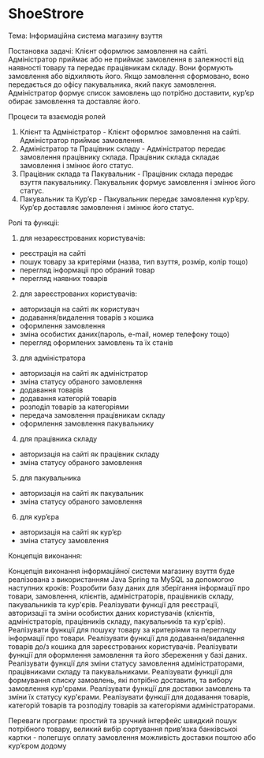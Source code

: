 # ShoeStrore
Тема: Iнформацiйна система магазину взуття

Постановка задачi: Клiєнт оформлює замовлення на сайтi. Адмiнiстратор приймає або не приймає замовлення в залежностi вiд наявностi товару та передає працiвникам складу. Вони формують замовлення або вiдхиляють його. Якщо замовлення сформовано, воно передається до офісу пакувальника, який пакує замовлення. Адмiнiстратор формує список замовлень що потрiбно доставити, кур’єр обирає замовлення та доставляє його.

Процеси та взаємодiя ролей
 1) Клiєнт та Адмiнiстратор - Клiєнт оформлює замовлення на сайтi. Адмiнiстратор приймає замовлення.
2) Адмiнiстратор та Працiвник складу - Адмiнiстратор передає замовлення працiвнику склада. Працiвник склада складає замовлення i змiнює його статус.
3) Працiвник склада та Пакувальник - Працiвник склада передає взуття пакувальнику. Пакувальник формує замовлення і змінює його статус.
4) Пакувальник та Кур’єр - Пакувальник передає замовлення кур’єру. Кур’єр доставляє замовлення i змiнює його статус.

Ролi та функцii:
1. для незареєстрованих користувачів:
- реєстрацiя на сайтi
- пошук товару за критерiями (назва, тип взуття, розмiр, колiр тощо)
- перегляд iнформацii про обраний товар
- перегляд наявних товарiв
2. для зареєстрованих користувачів:
- авторизацiя на сайтi як користувач
- додавання/видалення товарiв з кошика
- оформлення замовлення
- змiна особистих даних(пароль, e-mail, номер телефону тощо)
- перегляд оформлених замовлень та їх станiв
3. для адмiнiстратора
- авторизацiя на сайтi як адмiнiстратор
- змiна статусу обраного замовлення
- додавання товарiв
- додавання категорiй товарiв
- розподiл товарiв за категорiями
- передача замовлення працiвникам складу
- оформлення замовлення пакувальнику
4. для працiвника складу
- авторизацiя на сайтi як працiвник складу
- змiна статусу обраного замовлення
5. для пакувальника
- авторизацiя на сайтi як пакувальник
- змiна статусу обраного замовлення
6. для кур’єра
- авторизацiя на сайтi як кур’єр
- змiна статусу замовлення

Концепцiя виконання:

Концепція виконання інформаційної системи магазину взуття буде реалізована з використанням Java Spring та MySQL за допомогою наступних кроків:
Розробити базу даних для зберігання інформації про товари, замовлення, клієнтів, адміністраторів, працівників складу, пакувальників та кур'єрів. 
Реалізувати функції для реєстрації, авторизації та зміни особистих даних користувачів (клієнтів, адміністраторів, працівників складу, пакувальників та кур'єрів).
Реалізувати функції для пошуку товару за критеріями та перегляду інформації про товари.
Реалізувати функції для додавання/видалення товарів до/з кошика для зареєстрованих користувачів.
Реалізувати функції для оформлення замовлення та його збереження у базі даних.
Реалізувати функції для зміни статусу замовлення адміністраторами, працівниками складу та пакувальниками.
Реалізувати функції для формування списку замовлень, які потрібно доставити, та вибору замовлення кур'єрами.
Реалізувати функції для доставки замовлень та зміни їх статусу кур'єрами.
Реалізувати функції для додавання товарів, категорій товарів та розподілу товарів за категоріями адміністраторами.

Переваги програми:
простий та зручний iнтерфейс
швидкий пошук потрiбного товару, великий вибiр сортування
прив’язка банкiвськоi картки - полегшує оплату замовлення
можливiсть доставки поштою або кур’єром додому
